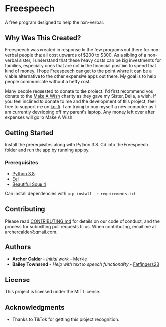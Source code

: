 # Freespeech

A free program designed to help the non-verbal.

## Why Was This Created?

Freespeech was created in response to the few programs out there for non-verbal people that all cost upwards of $200 to $300. As a sibling of a non-verbal sister, I understand that these heavy costs can be big investments for families, especially ones that are not in the financial position to spend that kind of money. I hope Freespeech can get to the point where it can be a viable alternative to the other expensive apps out there. My goal is to help people communicate without a hefty cost.

Many people requested to donate to the project. I'd first recommend you donate to the [Make A Wish](https://secure2.wish.org/site/SPageServer?pagename=donate_now&chid=100-000) charity as they gave my Sister, Della, a wish. If you feel inclined to donate to me and the development of this project, feel free to support me on [ko-fi](https://ko-fi.com/merkie). I am trying to buy myself a new computer as I am currently developing off my parent's laptop. Any money left over after expenses will go to Make A Wish.

## Getting Started

Install the prerequisites along with Python 3.8. Cd into the Freespeech folder and run the app by running app.py.

### Prerequisites

* [Python 3.8](https://www.python.org/downloads/release/python-381/)
* [Eel](https://pypi.org/project/Eel/)
* [Beautiful Soup 4](https://pypi.org/project/beautifulsoup4/)

Can install dependencies with `pip install -r requirements.txt`

## Contributing

Please read [CONTRIBUTING.md](https://gist.github.com/PurpleBooth/b24679402957c63ec426) for details on our code of conduct, and the process for submitting pull requests to us. When contributing, email me at archercalder@gmail.com.

## Authors

* **Archer Calder** - *Initial work* - [Merkie](https://github.com/Merkie)
* **Bailey Townsend** - *Help with text to speech functionality* - [Fatfingers23](https://github.com/fatfingers23)

## License

This project is licensed under the MIT License.

## Acknowledgments

* Thanks to TikTok for getting this project recognition.
